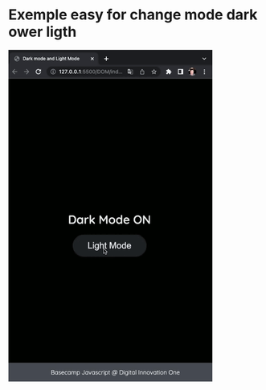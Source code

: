 # Exemple easy for change mode dark ower ligth
![dark mode](https://github.com/nelsoneo/darkMode/blob/main/dark-ligth-mode.gif)
